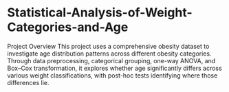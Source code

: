 # Statistical-Analysis-of-Weight-Categories-and-Age
Project Overview
This project uses a comprehensive obesity dataset to investigate age distribution patterns across different obesity categories. Through data preprocessing, categorical grouping, one-way ANOVA, and Box–Cox transformation, it explores whether age significantly differs across various weight classifications, with post-hoc tests identifying where those differences lie.

